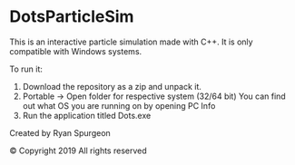 # DotsParticleSim
This is an interactive particle simulation made with C++.
It is only compatible with Windows systems.

To run it:
1. Download the repository as a zip and unpack it.
2. Portable -> Open folder for respective system (32/64 bit)
    You can find out what OS you are running on by opening PC Info
3. Run the application titled Dots.exe

Created by Ryan Spurgeon

© Copyright 2019 
All rights reserved

